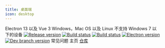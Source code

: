 ```yaml
---
title: 桌面端
icon: desktop
---
```


<n-space vertical>
  <n-card title="技术栈" size="medium" hoverable>
    Electron 13 以及 Vue 3
  </n-card>
  <n-card title="支持平台" size="medium" hoverable>
    Windows，Mac OS 以及 Linux
  </n-card>
  <n-card title="特别说明" size="medium" hoverable>
    不支持 Windows 7 以下的设备
  </n-card>
</n-space>

<n-space justify="center" style="padding-top: 25px">
  <a href="https://github.com/lyswhut/lx-music-desktop/releases"><img src="https://img.shields.io/github/release/lyswhut/lx-music-desktop" alt="Release version"></a>
  <a href="https://github.com/lyswhut/lx-music-desktop/actions/workflows/release.yml"><img src="https://github.com/lyswhut/lx-music-desktop/workflows/Build/badge.svg" alt="Build status"></a>
  <a href="https://github.com/lyswhut/lx-music-desktop/actions/workflows/beta-pack.yml"><img src="https://github.com/lyswhut/lx-music-desktop/workflows/Build%20Beta/badge.svg" alt="Build status"></a>
  <a href="https://electronjs.org/releases/stable"><img src="https://img.shields.io/github/package-json/dependency-version/lyswhut/lx-music-desktop/dev/electron/master" alt="Electron version"></a>
  <a href="https://github.com/lyswhut/lx-music-desktop/tree/dev"><img src="https://img.shields.io/github/package-json/v/lyswhut/lx-music-desktop/dev" alt="Dev branch version"></a>
</n-space>

<n-space justify="center" size="large" style="padding-top: 30px">
<router-link to="/desktop/document/">
  <n-button strong secondary type="primary" size="large">
    <template #icon>
      <p class="font-icon icon iconfont icon-desktop"></p>
    </template>
    常见问题
  </n-button>
</router-link>
<router-link to="/">
  <n-button strong secondary type="primary" size="large">
    <template #icon>
      <p class="font-icon icon iconfont icon-home"></p>
    </template>
    主页
  </n-button>
</router-link>
<a href="https://github.com/lyswhut/lx-music-desktop">
  <n-button strong secondary type="primary" size="large">
    <template #icon>
      <p class="font-icon icon iconfont icon-github"></p>
    </template>
    仓库
  </n-button>
</a>
</n-space>
